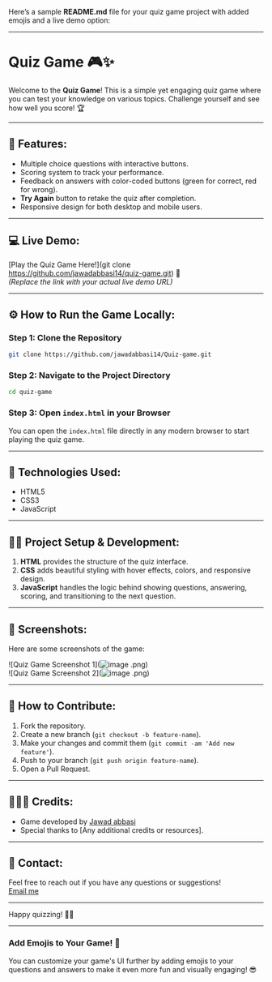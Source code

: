 Here’s a sample **README.md** file for your quiz game project with added emojis and a live demo option:

---

# Quiz Game 🎮✨

Welcome to the **Quiz Game**! This is a simple yet engaging quiz game where you can test your knowledge on various topics. Challenge yourself and see how well you score! 🏆

---

## 🎯 **Features:**
- Multiple choice questions with interactive buttons.
- Scoring system to track your performance.
- Feedback on answers with color-coded buttons (green for correct, red for wrong).
- **Try Again** button to retake the quiz after completion.
- Responsive design for both desktop and mobile users.

---

## 💻 **Live Demo:**
[Play the Quiz Game Here!](git clone https://github.com/jawadabbasi14/quiz-game.git) 🎉  
*(Replace the link with your actual live demo URL)*

---

## ⚙️ **How to Run the Game Locally:**

### Step 1: Clone the Repository
```bash
git clone https://github.com/jawadabbasi14/Quiz-game.git
```

### Step 2: Navigate to the Project Directory
```bash
cd quiz-game
```

### Step 3: Open `index.html` in your Browser
You can open the `index.html` file directly in any modern browser to start playing the quiz game.

---

## 🌟 **Technologies Used:**
- HTML5
- CSS3
- JavaScript

---

## 👨‍💻 **Project Setup & Development:**

1. **HTML** provides the structure of the quiz interface.
2. **CSS** adds beautiful styling with hover effects, colors, and responsive design.
3. **JavaScript** handles the logic behind showing questions, answering, scoring, and transitioning to the next question.

---

## 📸 **Screenshots:**

Here are some screenshots of the game:

![Quiz Game Screenshot 1](![image](https://github.com/user-attachments/assets/655ae891-a6f4-46ae-b7c0-8cc408dc2a46)
.png)  
![Quiz Game Screenshot 2](![image](https://github.com/user-attachments/assets/ca312e7e-0e1d-4e74-81d8-03d10adb4e29)
.png)

---

## 📝 **How to Contribute:**

1. Fork the repository.
2. Create a new branch (`git checkout -b feature-name`).
3. Make your changes and commit them (`git commit -am 'Add new feature'`).
4. Push to your branch (`git push origin feature-name`).
5. Open a Pull Request.

---

## 🧑‍🤝‍🧑 **Credits:**
- Game developed by [Jawad abbasi](https://github.com/jawadabbasi14)
- Special thanks to [Any additional credits or resources].

---

## 💬 **Contact:**
Feel free to reach out if you have any questions or suggestions!  
[Email me](jawadabbasi1107@gmail.com)

---

Happy quizzing! 🎉🎉

---

### **Add Emojis to Your Game!** 🎨  
You can customize your game's UI further by adding emojis to your questions and answers to make it even more fun and visually engaging! 😎
